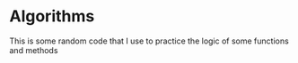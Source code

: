 # Algorithms

This is some random code that I use to practice the logic of some functions and methods
